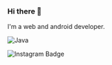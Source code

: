 ### Hi there 👋
 I'm a web and android developer.

![Java](https://img.shields.io/badge/-Java-black?logo=java&amp;style=social)&nbsp;&nbsp;
 
![Instagram Badge](https://img.shields.io/badge/-@hyper_motard_950-F44747?style=flat-square&amp;labelColor=F44747&amp;logo=instagram&amp;logoColor=white&amp;link=https://instagram.com/atukeee/)

<!--
**atukeee/atukeee** is a ✨ _special_ ✨ repository because its `README.md` (this file) appears on your GitHub profile.

Here are some ideas to get you started:

- 🔭 I’m currently working on ...
- 🌱 I’m currently learning ...
- 👯 I’m looking to collaborate on ...
- 🤔 I’m looking for help with ...
- 💬 Ask me about ...
- 📫 How to reach me: ...
- 😄 Pronouns: ...
- ⚡ Fun fact: ...
-->
